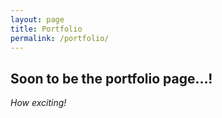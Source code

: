 ```yaml
---
layout: page
title: Portfolio
permalink: /portfolio/
---
```


## Soon to be the portfolio page...!
_How exciting!_

